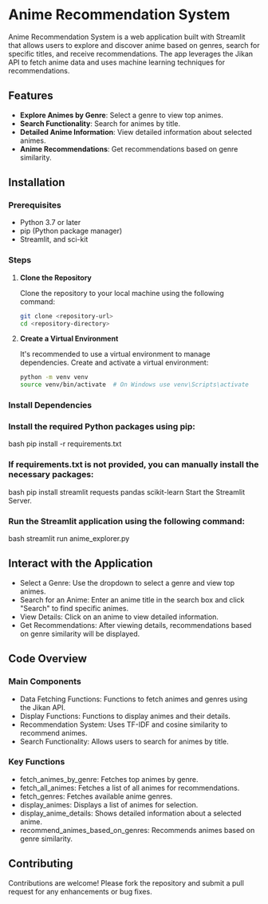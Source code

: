 # Anime Recommendation System

Anime Recommendation System is a web application built with Streamlit that allows users to explore and discover anime based on genres, search for specific titles, and receive recommendations. The app leverages the Jikan API to fetch anime data and uses machine learning techniques for recommendations.

## Features

- **Explore Animes by Genre**: Select a genre to view top animes.
- **Search Functionality**: Search for animes by title.
- **Detailed Anime Information**: View detailed information about selected animes.
- **Anime Recommendations**: Get recommendations based on genre similarity.

## Installation

### Prerequisites

- Python 3.7 or later
- pip (Python package manager)
- Streamlit, and sci-kit

### Steps

1. **Clone the Repository**

   Clone the repository to your local machine using the following command:

   ```bash
   git clone <repository-url>
   cd <repository-directory>
2. **Create a Virtual Environment**

   It's recommended to use a virtual environment to manage dependencies. Create and activate a virtual environment:

   ```bash
   python -m venv venv
   source venv/bin/activate  # On Windows use venv\Scripts\activate

### Install Dependencies

### Install the required Python packages using pip:

   bash
   pip install -r requirements.txt

### If requirements.txt is not provided, you can manually install the necessary packages:

   bash
   pip install streamlit requests pandas scikit-learn
   Start the Streamlit Server.

### Run the Streamlit application using the following command:

   bash
   streamlit run anime_explorer.py

## Interact with the Application

- Select a Genre: Use the dropdown to select a genre and view top animes.
- Search for an Anime: Enter an anime title in the search box and click "Search" to find specific animes.
- View Details: Click on an anime to view detailed information.
- Get Recommendations: After viewing details, recommendations based on genre similarity will be displayed.

## Code Overview

### Main Components
- Data Fetching Functions: Functions to fetch animes and genres using the Jikan API.
- Display Functions: Functions to display animes and their details.
- Recommendation System: Uses TF-IDF and cosine similarity to recommend animes.
- Search Functionality: Allows users to search for animes by title.

### Key Functions
- fetch_animes_by_genre: Fetches top animes by genre.
- fetch_all_animes: Fetches a list of all animes for recommendations.
- fetch_genres: Fetches available anime genres.
- display_animes: Displays a list of animes for selection.
- display_anime_details: Shows detailed information about a selected anime.
- recommend_animes_based_on_genres: Recommends animes based on genre similarity.

## Contributing
Contributions are welcome! Please fork the repository and submit a pull request for any enhancements or bug fixes.
